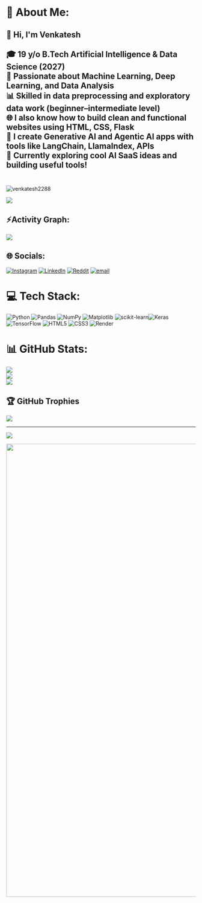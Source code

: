 # 💫 About Me:
## 👋 Hi, I'm Venkatesh<br><br>🎓 19 y/o B.Tech Artificial Intelligence & Data Science (2027)  <br>🧠 Passionate about Machine Learning, Deep Learning, and Data Analysis  <br>📊 Skilled in data preprocessing and exploratory data work (beginner–intermediate level)  <br>🌐 I also know how to build clean and functional websites using HTML, CSS, Flask  <br>🤖 I create Generative AI and Agentic AI apps with tools like LangChain, LlamaIndex, APIs  <br>🚀 Currently exploring cool AI SaaS ideas and building useful tools!<br><br>



<p align="left"> <img src="https://komarev.com/ghpvc/?username=venkatesh2288&label=Profile%20views&color=0e75b6&style=flat" alt="venkatesh2288" /> </p>

<img src="https://user-images.githubusercontent.com/73097560/115834477-dbab4500-a447-11eb-908a-139a6edaec5c.gif"><h2 align="left">⚡Activity Graph:</h2>
<img align="center" src="https://github-readme-activity-graph.vercel.app/graph?username=venkatesh2288&theme=gotham"/>


## 🌐 Socials:
[![Instagram](https://img.shields.io/badge/Instagram-%23E4405F.svg?logo=Instagram&logoColor=white)](https://instagram.com/__v3nkat__) [![LinkedIn](https://img.shields.io/badge/LinkedIn-%230077B5.svg?logo=linkedin&logoColor=white)](https://linkedin.com/in/venkateshsivapragash) [![Reddit](https://img.shields.io/badge/Reddit-%23FF4500.svg?logo=Reddit&logoColor=white)](https://reddit.com/user/Soona_paana69) [![email](https://img.shields.io/badge/Email-D14836?logo=gmail&logoColor=white)](mailto:venkateshsivapragash@gmail.com) 

# 💻 Tech Stack:
![Python](https://img.shields.io/badge/python-3670A0?style=plastic&logo=python&logoColor=ffdd54)
![Pandas](https://img.shields.io/badge/pandas-%23150458.svg?style=plastic&logo=pandas&logoColor=white) ![NumPy](https://img.shields.io/badge/numpy-%23013243.svg?style=plastic&logo=numpy&logoColor=white) ![Matplotlib](https://img.shields.io/badge/Matplotlib-%23ffffff.svg?style=plastic&logo=Matplotlib&logoColor=black) ![scikit-learn](https://img.shields.io/badge/scikit--learn-%23F7931E.svg?style=plastic&logo=scikit-learn&logoColor=white)![Keras](https://img.shields.io/badge/Keras-%23D00000.svg?style=plastic&logo=Keras&logoColor=white) ![TensorFlow](https://img.shields.io/badge/TensorFlow-%23FF6F00.svg?style=plastic&logo=TensorFlow&logoColor=white) ![HTML5](https://img.shields.io/badge/html5-%23E34F26.svg?style=plastic&logo=html5&logoColor=white) ![CSS3](https://img.shields.io/badge/css3-%231572B6.svg?style=plastic&logo=css3&logoColor=white) ![Render](https://img.shields.io/badge/Render-%46E3B7.svg?style=plastic&logo=render&logoColor=white)
# 📊 GitHub Stats:
![](https://github-readme-stats.vercel.app/api?username=venkatesh2288&theme=gotham&hide_border=false&include_all_commits=true&count_private=false)<br/>
![](https://nirzak-streak-stats.vercel.app/?user=venkatesh2288&theme=gotham&hide_border=false)<br/>
![](https://github-readme-stats.vercel.app/api/top-langs/?username=venkatesh2288&theme=gotham&hide_border=false&include_all_commits=true&count_private=false&layout=compact)

## 🏆 GitHub Trophies
![](https://github-profile-trophy.vercel.app/?username=venkatesh2288&theme=radical&no-frame=false&no-bg=true&margin-w=4)

---
[![](https://visitcount.itsvg.in/api?id=venkatesh2288&icon=0&color=0)](https://visitcount.itsvg.in)

<p align="center">
  <img src="https://user-images.githubusercontent.com/74038190/212747107-5b654ba5-31c6-4366-b42b-51b822e9bc52.gif" alt="Wide GIF" width="1200" />
</p>


<!-- Proudly created with GPRM ( https://gprm.itsvg.in ) -->
